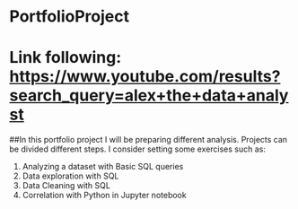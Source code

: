 # PortfolioProject
# Link following: https://www.youtube.com/results?search_query=alex+the+data+analyst
##In this portfolio project I will be preparing different analysis. Projects can be divided different steps. I consider setting some exercises such as: 
1) Analyzing a dataset with Basic SQL queries
1) Data exploration with SQL 
2) Data Cleaning with SQL 
3) Correlation with Python in Jupyter notebook

